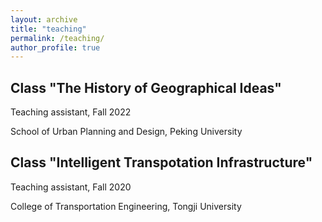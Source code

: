```yaml
---
layout: archive
title: "teaching"
permalink: /teaching/
author_profile: true
---
```



Class "The History of Geographical Ideas"
----
Teaching assistant, Fall 2022

School of Urban Planning and Design, Peking University


Class "Intelligent Transpotation Infrastructure"
----
Teaching assistant, Fall 2020

College of Transportation Engineering, Tongji University
